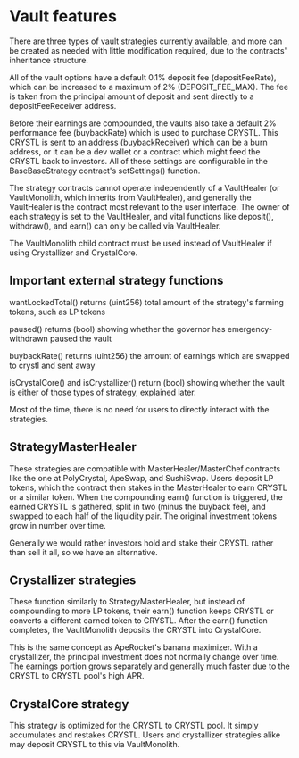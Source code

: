 # Vault features

There are three types of vault strategies currently available, and more can be created as needed with little modification required, due to the contracts' inheritance structure.

All of the vault options have a default 0.1% deposit fee (depositFeeRate), which can be increased to a maximum of 2% (DEPOSIT_FEE_MAX). The fee is taken from the principal amount of deposit and sent directly to a depositFeeReceiver address.

 Before their earnings are compounded, the vaults also take a default 2% performance fee (buybackRate) which is used to purchase CRYSTL. This CRYSTL is sent to an address (buybackReceiver) which can be a burn address, or it can be  a dev wallet or a contract which might feed the CRYSTL back to investors. All of these settings are configurable in the BaseBaseStrategy contract's setSettings() function.
 
 The strategy contracts cannot operate independently of a VaultHealer (or VaultMonolith, which inherits from VaultHealer), and generally the VaultHealer is the contract most relevant to the user interface. The owner of each strategy is set to the VaultHealer, and vital functions like deposit(), withdraw(), and earn() can only be called via VaultHealer.
 
 The VaultMonolith child contract must be used instead of VaultHealer if using Crystallizer and CrystalCore.

## Important external strategy functions

wantLockedTotal() returns (uint256) total amount of the strategy's farming tokens, such as LP tokens
	
paused() returns (bool) showing whether the governor has emergency-withdrawn paused the vault

buybackRate() returns (uint256) the amount of earnings which are swapped to crystl and sent away

isCrystalCore() and isCrystallizer() return (bool) showing whether the vault is either of those types of strategy, explained later.

Most of the time, there is no need for users to directly interact with the strategies.

## StrategyMasterHealer

These strategies are compatible with MasterHealer/MasterChef contracts like the one at PolyCrystal, ApeSwap, and SushiSwap. Users deposit LP tokens, which the contract then stakes in the MasterHealer to earn CRYSTL or a similar token. When the compounding earn() function is triggered, the earned CRYSTL is gathered, split in two (minus the buyback fee), and swapped to each half of the liquidity pair. The original investment tokens grow in number over time.

Generally we would rather investors hold and stake their CRYSTL rather than sell it all, so we have an alternative.

## Crystallizer strategies

These function similarly to StrategyMasterHealer, but instead of compounding to more LP tokens, their earn() function keeps CRYSTL or converts a different earned token to CRYSTL. After the earn() function completes, the VaultMonolith deposits the CRYSTL into CrystalCore.

This is the same concept as ApeRocket's banana maximizer. With a crystallizer, the principal investment does not normally change over time. The earnings portion grows separately and generally much faster due to the CRYSTL to CRYSTL pool's high APR.

## CrystalCore strategy

This strategy is optimized for the CRYSTL to CRYSTL pool. It simply accumulates and restakes CRYSTL. Users and crystallizer strategies alike may deposit CRYSTL to this via VaultMonolith.


